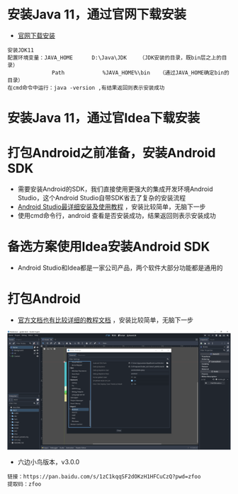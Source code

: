 # 安装Java 11，通过官网下载安装

- [官网下载安装](https://zhuanlan.zhihu.com/p/357903259)

```
安装JDK11
配置环境变量：JAVA_HOME      D:\Java\JDK    （JDK安装的目录，既bin层之上的目录）
              Path            %JAVA_HOME%\bin   （通过JAVA_HOME确定bin的目录）
在cmd命令中运行：java -version ,有结果返回则表示安装成功
```

# 安装Java 11，通过官Idea下载安装

# 打包Android之前准备，安装Android SDK

- 需要安装Android的SDK，我们直接使用更强大的集成开发环境Android Studio，这个Android Studio自带SDK省去了复杂的安装流程
- [Android Studio最详细安装及使用教程](https://zhuanlan.zhihu.com/p/456126708) ，安装比较简单，无脑下一步
- 使用cmd命令行，android 查看是否安装成功，结果返回则表示安装成功

# 备选方案使用Idea安装Android SDK

- Android Studio和Idea都是一家公司产品，两个软件大部分功能都是通用的

# 打包Android

- [官方文档也有比较详细的教程文档](https://docs.godotengine.org/en/stable/tutorials/export/exporting_for_android.html) ，安装比较简单，无脑下一步

![Image text](image/232/img.png)

- 六边小鸟版本，v3.0.0

```
链接：https://pan.baidu.com/s/1zC1kqqSF2dOKzH1HFCuCzQ?pwd=zfoo 
提取码：zfoo
```
